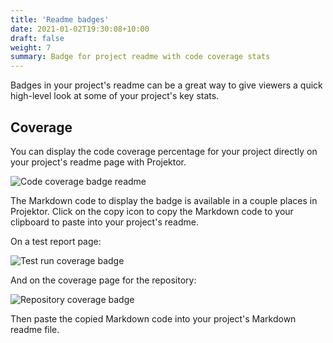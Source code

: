 ```yaml
---
title: 'Readme badges'
date: 2021-01-02T19:30:08+10:00
draft: false
weight: 7
summary: Badge for project readme with code coverage stats
---
```


Badges in your project's readme can be a great way to give viewers a quick high-level
look at some of your project's key stats.

## Coverage

You can display the code coverage percentage for your project directly
on your project's readme page with Projektor.

![Code coverage badge readme](/images/badge/code-coverage-badge-readme.png "Code coverage badge readme")

The Markdown code to display the badge is available in a couple places in Projektor.
Click on the copy icon to copy the Markdown code to your clipboard to paste into your project's readme.

On a test report page:

![Test run coverage badge](/images/badge/test-run-coverage-badge.png "Test run coverage badge")

And on the coverage page for the repository:

![Repository coverage badge](/images/badge/repo-code-coverage-badge.png "Repository coverage badge")

Then paste the copied Markdown code into your project's Markdown readme file.
